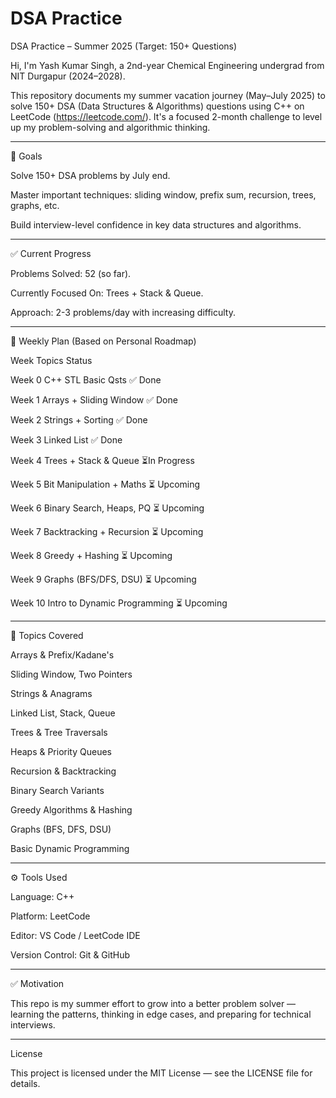# DSA Practice

DSA Practice – Summer 2025 (Target: 150+ Questions)

Hi, I'm Yash Kumar Singh, a 2nd-year Chemical Engineering undergrad from NIT Durgapur (2024–2028).

This repository documents my summer vacation journey (May–July 2025) to solve 150+ DSA (Data Structures & Algorithms) questions using C++ on LeetCode (https://leetcode.com/).
It's a focused 2-month challenge to level up my problem-solving and algorithmic thinking.


---

🎯 Goals

Solve 150+ DSA problems by July end.

Master important techniques: sliding window, prefix sum, recursion, trees, graphs, etc.

Build interview-level confidence in key data structures and algorithms.



---

✅ Current Progress

Problems Solved: 52 (so far).

Currently Focused On: Trees + Stack & Queue.

Approach: 2-3 problems/day with increasing difficulty.


---

🧭 Weekly Plan (Based on Personal Roadmap)

Week	     Topics	                       Status

Week 0 	C++ STL Basic Qsts  	          ✅ Done

Week 1  Arrays + Sliding Window	        ✅ Done

Week 2  Strings + Sorting	              ✅ Done

Week 3 Linked List                	    ✅ Done

Week 4 Trees + Stack & Queue	         ⏳In Progress

Week 5 Bit Manipulation + Maths        ⏳ Upcoming

Week 6 Binary Search, Heaps, PQ	       ⏳ Upcoming

Week 7 Backtracking + Recursion	       ⏳ Upcoming

Week 8 Greedy + Hashing	               ⏳ Upcoming

Week 9 Graphs (BFS/DFS, DSU)	         ⏳ Upcoming

Week 10 Intro to Dynamic Programming	 ⏳ Upcoming



---

🧠 Topics Covered

Arrays & Prefix/Kadane's

Sliding Window, Two Pointers

Strings & Anagrams

Linked List, Stack, Queue

Trees & Tree Traversals

Heaps & Priority Queues

Recursion & Backtracking

Binary Search Variants

Greedy Algorithms & Hashing

Graphs (BFS, DFS, DSU)

Basic Dynamic Programming



---


⚙ Tools Used

Language: C++

Platform: LeetCode

Editor: VS Code / LeetCode IDE

Version Control: Git & GitHub



---

✅ Motivation

This repo is my summer effort to grow into a better problem solver — learning the patterns, thinking in edge cases, and preparing for technical interviews.


---

License

This project is licensed under the MIT License — see the LICENSE file for details.
